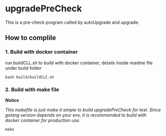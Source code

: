 # upgradePreCheck

This is a pre-check program called by autoUpgrade and upgrade.

## How to complile

### 1. Build with docker container

run buildCLL.sh to build with docker container, details inside readme file under build folder

`bash build/buildCLI.sh`

### 2. Build with make file

***Notice***

*This makefile is just make it simple to build upgradePreCheck for test. Since golang version depends on your env, it is recommended to build with docker container for production use.*

`make`
